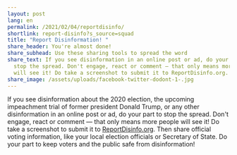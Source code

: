 ```yaml
---
layout: post
lang: en
permalink: /2021/02/04/reportdisinfo/
shortlink: report-disinfo?s_source=squad
title: "Report Disinformation! "
share_header: You're almost done!
share_subhead: Use these sharing tools to spread the word
share_text: If you see disinformation in an online post or ad, do your part to
  stop the spread. Don't engage, react or comment — that only means more people
  will see it! Do take a screenshot to submit it to ReportDisinfo.org.
share_image: /assets/uploads/facebook-twitter-dodont-1-.jpg
---
```

If you see disinformation about the 2020 election, the upcoming impeachment trial of former president Donald Trump, or any other disinformation in an online post or ad, do your part to stop the spread. Don't engage, react or comment — that only means more people will see it! Do take a screenshot to submit it to [ReportDisinfo.org](http://www.reportdisinfo.org/). Then share official voting information, like your local election officials or Secretary of State. Do your part to keep voters and the public safe from disinformation!
